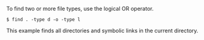 To find two or more file types, use the logical OR operator.

```$ find . -type d -o -type l```

This example finds all directories and symbolic links in the current directory.

<img alt="" src="/img/uploads/2014-02/bash-find-multiple-types.png" />